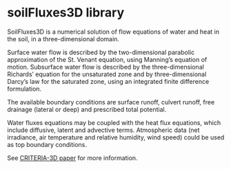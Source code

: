 # soilFluxes3D library
SoilFluxes3D is a numerical solution of flow equations of water and heat in the soil, in a three-dimensional domain.

Surface water flow is described by the two-dimensional parabolic approximation of the St. Venant equation, using Manning’s equation of motion. Subsurface water flow is described by the three-dimensional Richards’ equation for the unsaturated zone and by three-dimensional Darcy’s law for the saturated zone, using an integrated finite difference formulation.

The available boundary conditions are surface runoff, culvert runoff, free drainage (lateral or deep) and prescribed total potential.

Water fluxes equations may be coupled with the heat flux equations, which include diffusive, latent and advective terms. Atmospheric data (net irradiance, air temperature and relative humidity, wind speed) could be used as top boundary conditions.

See [CRITERIA-3D paper](http://www.sciencedirect.com/science/article/pii/S0309170809001754) for more information.

